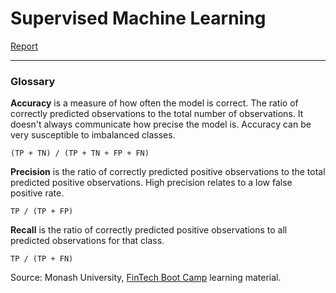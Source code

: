 # Supervised Machine Learning


[Report](report.md)

---
### Glossary
**Accuracy** is a measure of how often the model is correct. The ratio of correctly predicted observations to the total 
number of observations. It doesn't always communicate how precise the model is. Accuracy can be very susceptible to 
imbalanced classes.
```
(TP + TN) / (TP + TN + FP + FN)
```
**Precision** is the ratio of correctly predicted positive observations to the total predicted positive observations. 
High precision relates to a low false positive rate.
```
TP / (TP + FP)
```
**Recall** is the ratio of correctly predicted positive observations to all predicted observations for that class.
```
TP / (TP + FN)
```
Source: Monash University, [FinTech Boot Camp](https://bootcamps.monash.edu/fintech) learning material.
